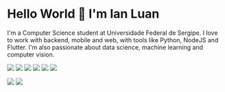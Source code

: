 # Hello World 👋 I'm Ian Luan

I'm a Computer Science student at Universidade Federal de Sergipe. I love to work with backend, mobile and web, with tools like Python, NodeJS and Flutter. I'm also passionate about data science, machine learning and computer vision. 

[<img src="https://img.shields.io/badge/linkedin-%230077B5.svg?&style=for-the-badge&logo=linkedin&logoColor=white" />](https://www.linkedin.com/in/ianluan/)
[<img src="https://img.shields.io/badge/twitter-%231DA1F2.svg?&style=for-the-badge&logo=twitter&logoColor=white" />](https://twitter/ianluan)
[<img src="https://img.shields.io/badge/instagram-%23E4405F.svg?&style=for-the-badge&logo=instagram&logoColor=white" />](https://instagram.com/ianluan)
[<img src="https://img.shields.io/badge/Telegram-2CA5E0?style=for-the-badge&logo=telegram&logoColor=white" />](https://t.me/IanLuan)
[<img src="https://img.shields.io/badge/spotify-%231ED760.svg?&style=for-the-badge&logo=spotify&logoColor=white" />](https://open.spotify.com/user/22kpf3zz5zrcd2nqh3cyjiara)
[<img src="https://img.shields.io/badge/Gmail-D14836?style=for-the-badge&logo=gmail&logoColor=white" />](mailto:ianluan13@gmail.com)

<img src="https://github-readme-stats.vercel.app/api?username=IanLuan&theme=dracula&line_height=27">
<img src="https://github-readme-stats.vercel.app/api/top-langs/?username=IanLuan&hide=html,css&theme=dracula">
